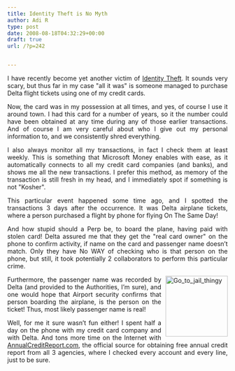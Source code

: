 ```yaml
---
title: Identity Theft is No Myth
author: Adi R
type: post
date: 2008-08-18T04:32:29+00:00
draft: true
url: /?p=242


---
```

<p align="justify">
  I have recently become yet another victim of <a href="http://en.wikipedia.org/wiki/Identity_Theft" target="_blank">Identity Theft</a>. It sounds very scary, but thus far in my case "all it was" is someone managed to purchase Delta flight tickets using one of my credit cards.
</p>

<p align="justify">
  Now, the card was in my possession at all times, and yes, of course I use it around town. I had this card for a number of years, so it the number could have been obtained at any time during any of those earlier transactions. And of course I am very careful about who I give out my personal information to, and we consistently shred everything.
</p>

<p align="justify">
  I also always monitor all my transactions, in fact I check them at least weekly. This is something that Microsoft Money enables with ease, as it automatically connects to all my credit card companies (and banks), and shows me all the new transactions. I prefer this method, as memory of the transaction is still fresh in my head, and I immediately spot if something is not "Kosher".
</p>

<p align="justify">
  This particular event happened some time ago, and I spotted the transactions 3 days after the occurrence. It was Delta airplane tickets, where a person purchased a flight by phone for flying On The Same Day!
</p>

<p align="justify">
  And how stupid should a Perp be, to board the plane, having paid with stolen card! Delta assured me that they get the "real card owner" on the phone to confirm activity, if name on the card and passenger name doesn&#8217;t match. Only they have No WAY of checking who is that person on the phone, but still, it took potentially 2 collaborators to perform this particular crime.
</p>

<p align="justify">
  <a href="https://i1.wp.com/www.adir1.com/uploads/2008/08/go-to-jail-thingy.jpg" target="_blank"><img style="border-right: 0px; border-top: 0px; margin: 0px 0px 0px 10px; border-left: 0px; border-bottom: 0px" height="139" alt="Go_to_jail_thingy" src="https://i0.wp.com/www.adir1.com/uploads/2008/08/go-to-jail-thingy-thumb.jpg?resize=142%2C139" width="142" align="right" border="0" data-recalc-dims="1" /></a> Furthermore, the passenger name was recorded by Delta (and provided to the Authorities, I&#8217;m sure), and one would hope that Airport security confirms that person boarding the airplane, is the person on the ticket! Thus, most likely passenger name is real!
</p>

<p align="justify">
  Well, for me it sure wasn&#8217;t fun either! I spent half a day on the phone with my credit card company and with Delta. And tons more time on the Internet with <a href="http://www.annualcreditreport.com/" target="_blank">AnnualCreditReport.com</a>, the official source for obtaining free annual credit report from all 3 agencies, where I checked every account and every line, just to be sure.
</p>
